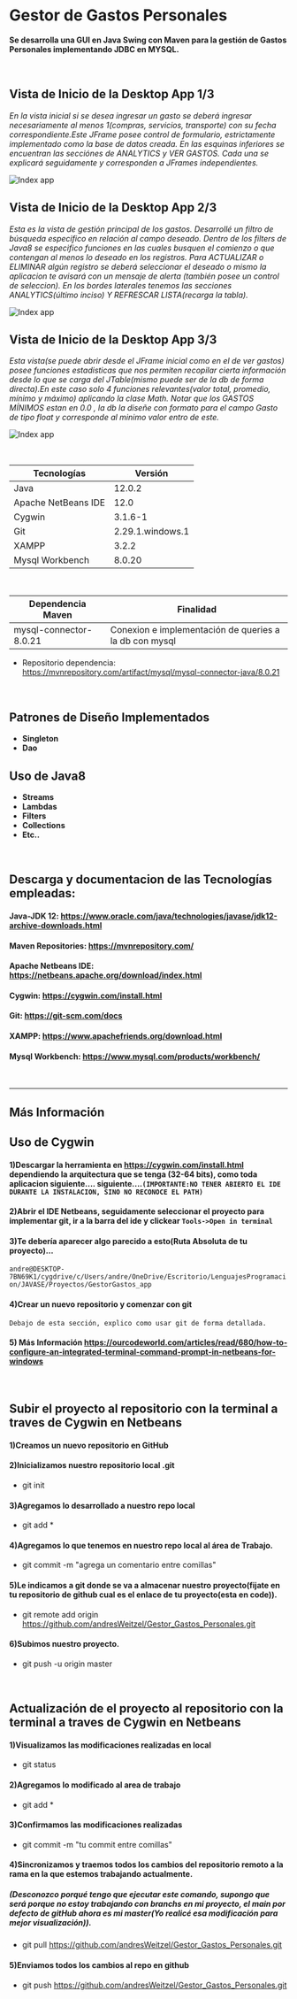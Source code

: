 # Gestor de Gastos Personales

**Se desarrolla una GUI en Java Swing con Maven para la gestión de Gastos Personales implementando JDBC en MYSQL.**

</br>

## Vista de Inicio de la Desktop App 1/3
*En la vista inicial si se desea ingresar un gasto se deberá ingresar necesariamente al menos 1(compras, servicios, transporte) con su fecha correspondiente.Este JFrame posee control de formulario, estrictamente implementado como la base de datos creada.
En las esquinas inferiores se encuentran las secciónes de ANALYTICS y VER GASTOS. Cada una se explicará seguidamente y corresponden a JFrames independientes.*

![Index app](https://github.com/andresWeitzel/Graphics/blob/main/Proyectos/GestorGastosPersonales_app/Captura%20de%20pantalla%20(328).png)


## Vista de Inicio de la Desktop App 2/3
*Esta es la vista de gestión principal de los gastos. Desarrollé un filtro de búsqueda especifico en relación al campo deseado. Dentro de los filters de Java8 se especifico funciones en las cuales busquen el comienzo o que contengan al menos lo deseado en los registros.
Para ACTUALIZAR o ELIMINAR algún registro se deberá seleccionar el deseado o mismo la aplicacion te avisará con un mensaje de alerta (también posee un control de seleccion).
En los bordes laterales tenemos las secciones ANALYTICS(último inciso) Y REFRESCAR LISTA(recarga la tabla).*

![Index app](https://github.com/andresWeitzel/Graphics/blob/main/Proyectos/GestorGastosPersonales_app/Captura%20de%20pantalla%20(329).png)


## Vista de Inicio de la Desktop App 3/3
*Esta vista(se puede abrir desde el JFrame inicial como en el de ver gastos) posee funciones estadisticas que nos permiten recopilar cierta información desde lo que se carga del JTable(mismo puede ser de la db de forma directa).En este caso solo 4 funciones relevantes(valor total, promedio, mínimo y máximo) aplicando la clase Math.
Notar que los GASTOS MÍNIMOS estan en 0.0 , la db la diseñe con formato para el campo Gasto de tipo float y corresponde al minimo valor entro de este.*

![Index app](https://github.com/andresWeitzel/Graphics/blob/main/Proyectos/GestorGastosPersonales_app/Captura%20de%20pantalla%20(330).png)



 </br>

| **Tecnologías** | **Versión** |               
| ------------- | ------------- |
| Java |   12.0.2 |
| Apache NetBeans IDE |  12.0 |
| Cygwin | 3.1.6-1  | -> Terminal en Windows integrada al IDE Netbeans
| Git | 2.29.1.windows.1  |
| XAMPP | 3.2.2  |
| Mysql Workbench | 8.0.20  |


</br>

| **Dependencia Maven** | **Finalidad** |               
| ------------- | ------------- |
| mysql-connector-8.0.21|  Conexion e implementación de queries a la db con mysql |

* Repositorio dependencia: https://mvnrepository.com/artifact/mysql/mysql-connector-java/8.0.21

</br>

 ## Patrones de Diseño Implementados
 * **Singleton** 
 * **Dao** 
 
 ## Uso de Java8
* **Streams**
* **Lambdas**
* **Filters**
* **Collections**
* **Etc..**

</br>

## Descarga y documentacion de las Tecnologías empleadas:
#### Java-JDK 12:                     https://www.oracle.com/java/technologies/javase/jdk12-archive-downloads.html
#### Maven Repositories:              https://mvnrepository.com/
#### Apache Netbeans IDE:             https://netbeans.apache.org/download/index.html
#### Cygwin:                           https://cygwin.com/install.html
#### Git:                              https://git-scm.com/docs
#### XAMPP:                            https://www.apachefriends.org/download.html
#### Mysql Workbench:                 https://www.mysql.com/products/workbench/


</br>

<hr>

## Más Información

## Uso de Cygwin

#### 1)Descargar la herramienta en https://cygwin.com/install.html dependiendo la arquitectura que se tenga (32-64 bits), como toda aplicacion siguiente.... siguiente....```(IMPORTANTE:NO TENER ABIERTO EL IDE DURANTE LA INSTALACION, SINO NO RECONOCE EL PATH)```
#### 2)Abrir el IDE Netbeans, seguidamente seleccionar el proyecto para implementar git, ir a la barra del ide y clickear ```Tools->Open in terminal```
#### 3)Te debería aparecer algo parecido a esto(Ruta Absoluta de tu proyecto)...
```andre@DESKTOP-7BN69K1/cygdrive/c/Users/andre/OneDrive/Escritorio/LenguajesProgramacion/JAVASE/Proyectos/GestorGastos_app```
#### 4)Crear un nuevo repositorio y comenzar con git
```Debajo de esta sección, explico como usar git de forma detallada.```
#### 5) Más Información https://ourcodeworld.com/articles/read/680/how-to-configure-an-integrated-terminal-command-prompt-in-netbeans-for-windows

</br>

## Subir el proyecto al repositorio con la terminal a traves de Cygwin en Netbeans

#### 1)Creamos un nuevo repositorio en GitHub

#### 2)Inicializamos nuestro repositorio local .git
* git init

#### 3)Agregamos lo desarrollado a nuestro repo local
* git add *

#### 4)Agregamos lo que tenemos en nuestro repo local al área de Trabajo.
* git commit -m "agrega un comentario entre comillas"

#### 5)Le indicamos a git donde se va a almacenar nuestro proyecto(fijate en tu repositorio de github cual es el enlace de tu proyecto(esta en code)).
* git remote add origin https://github.com/andresWeitzel/Gestor_Gastos_Personales.git

#### 6)Subimos nuestro proyecto.
* git push -u origin master


</br>


## Actualización de el proyecto al repositorio con la terminal a traves de Cygwin en Netbeans

#### 1)Visualizamos las modificaciones realizadas en local
* git status

#### 2)Agregamos lo modificado al area de trabajo
* git add *

#### 3)Confirmamos las modificaciones realizadas
* git commit -m "tu commit entre comillas"

#### 4)Sincronizamos y traemos todos los cambios del repositorio remoto a la rama en la que estemos trabajando actualmente.
##### (Desconozco porqué tengo que ejecutar este comando, supongo que será porque no estoy trabajando con branchs en mi proyecto, el main por defecto de gitHub ahora es mi master(Yo realicé esa modificación para mejor visualización)).
* git pull https://github.com/andresWeitzel/Gestor_Gastos_Personales.git

#### 5)Enviamos todos los cambios al repo en github
* git push https://github.com/andresWeitzel/Gestor_Gastos_Personales.git

</br>

